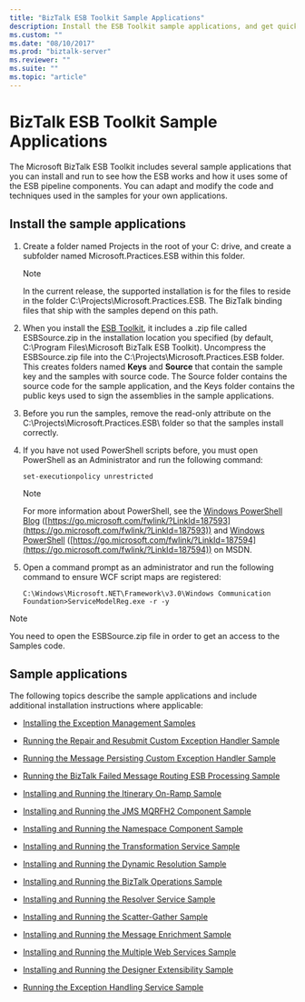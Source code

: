 ```yaml
---
title: "BizTalk ESB Toolkit Sample Applications"
description: Install the ESB Toolkit sample applications, and get quick links on how to use them in BizTalk Server
ms.custom: ""
ms.date: "08/10/2017"
ms.prod: "biztalk-server"
ms.reviewer: ""
ms.suite: ""
ms.topic: "article"
---
```


# BizTalk ESB Toolkit Sample Applications
The ​Microsoft BizTalk ESB Toolkit includes several sample applications that you can install and run to see how the ESB works and how it uses some of the ESB pipeline components. You can adapt and modify the code and techniques used in the samples for your own applications.

## Install the sample applications

1. Create a folder named Projects in the root of your C: drive, and create a subfolder named Microsoft.Practices.ESB within this folder.

   > [!NOTE]
   >  In the current release, the supported installation is for the files to reside in the folder C:\Projects\Microsoft.Practices.ESB. The BizTalk binding files that ship with the samples depend on this path.

2. When you install the [ESB Toolkit](install-and-configure-the-microsoft-biztalk-esb-toolkit.md), it includes a .zip file called ESBSource.zip in the installation location you specified (by default, C:\Program Files\​Microsoft BizTalk ESB Toolkit). Uncompress the ESBSource.zip file into the C:\Projects\Microsoft.Practices.ESB folder. This creates folders named **Keys** and **Source** that contain the sample key and the samples with source code. The Source folder contains the source code for the sample application, and the Keys folder contains the public keys used to sign the assemblies in the sample applications.

3. Before you run the samples, remove the read-only attribute on the C:\Projects\Microsoft.Practices.ESB\ folder so that the samples install correctly.

4. If you have not used PowerShell scripts before, you must open PowerShell as an Administrator and run the following command:

   ```
   set-executionpolicy unrestricted
   ```

   > [!NOTE]
   >  For more information about PowerShell, see the [Windows PowerShell Blog](https://go.microsoft.com/fwlink/?LinkId=187593) ([https://go.microsoft.com/fwlink/?LinkId=187593](https://go.microsoft.com/fwlink/?LinkId=187593)) and [Windows PowerShell](https://go.microsoft.com/fwlink/?LinkId=187594) ([https://go.microsoft.com/fwlink/?LinkId=187594](https://go.microsoft.com/fwlink/?LinkId=187594)) on MSDN.

5. Open a command prompt as an administrator and run the following command to ensure WCF script maps are registered:

   ```
   C:\Windows\Microsoft.NET\Framework\v3.0\Windows Communication Foundation>ServiceModelReg.exe -r -y
   ```

> [!NOTE]
>  You need to open the ESBSource.zip file in order to get an access to the Samples code.

## Sample applications
 The following topics describe the sample applications and include additional installation instructions where applicable:

-   [Installing the Exception Management Samples](../esb-toolkit/installing-the-exception-management-samples.md)

-   [Running the Repair and Resubmit Custom Exception Handler Sample](../esb-toolkit/running-the-repair-and-resubmit-custom-exception-handler-sample.md)

-   [Running the Message Persisting Custom Exception Handler Sample](../esb-toolkit/running-the-message-persisting-custom-exception-handler-sample.md)

-   [Running the BizTalk Failed Message Routing ESB Processing Sample](../esb-toolkit/running-the-biztalk-failed-message-routing-esb-processing-sample.md)

-   [Installing and Running the Itinerary On-Ramp Sample](../esb-toolkit/installing-and-running-the-itinerary-on-ramp-sample.md)

-   [Installing and Running the JMS MQRFH2 Component Sample](../esb-toolkit/installing-and-running-the-jms-mqrfh2-component-sample.md)

-   [Installing and Running the Namespace Component Sample](../esb-toolkit/installing-and-running-the-namespace-component-sample.md)

-   [Installing and Running the Transformation Service Sample](../esb-toolkit/installing-and-running-the-transformation-service-sample.md)

-   [Installing and Running the Dynamic Resolution Sample](../esb-toolkit/installing-and-running-the-dynamic-resolution-sample.md)

-   [Installing and Running the BizTalk Operations Sample](../esb-toolkit/installing-and-running-the-biztalk-operations-sample.md)

-   [Installing and Running the Resolver Service Sample](../esb-toolkit/installing-and-running-the-resolver-service-sample.md)

-   [Installing and Running the Scatter-Gather Sample](../esb-toolkit/installing-and-running-the-scatter-gather-sample.md)

-   [Installing and Running the Message Enrichment Sample](../esb-toolkit/installing-and-running-the-message-enrichment-sample.md)

-   [Installing and Running the Multiple Web Services Sample](../esb-toolkit/installing-and-running-the-multiple-web-services-sample.md)

-   [Installing and Running the Designer Extensibility Sample](../esb-toolkit/installing-and-running-the-designer-extensibility-sample.md)

-   [Running the Exception Handling Service Sample](../esb-toolkit/running-the-exception-handling-service-sample.md)